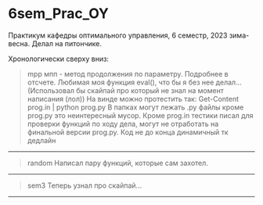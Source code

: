 # 6sem_Prac_OY
Практикум кафедры оптимального управления, 6 семестр, 2023 зима-весна. Делал на питончике. 


Хронологически сверху вниз:
>mpp
мпп - метод продолжения по параметру. Подробнее в отсчете.
Любимая моя функция eval(), что бы я без нее делал... (Использовал бы скайпай про который не знал на момент написания (лол))
На винде можно протестить так: Get-Content prog.in | python prog.py
В папках могут лежать .py файлы кроме prog.py это неинтересный мусор. Кроме prog.in тестики писал для проверки функций по ходу дела, могут не отработать на финальной версии prog.py. Код не до конца динамичный тк дедлайн
-------------
>random
Написал пару функций, которые сам захотел.
-------------
>sem3
Теперь узнал про скайпай...
-------------
